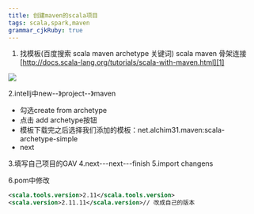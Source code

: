 ```yaml
---
title: 创建maven的scala项目
tags: scala,spark,maven
grammar_cjkRuby: true
---
```



1. 找模板(百度搜索 scala maven archetype 关键词)
scala maven 骨架连接 [http://docs.scala-lang.org/tutorials/scala-with-maven.html][1]

![][2]

2.intellj中new--》project--》maven
- 勾选create from archetype
- 点击 add archetype按钮
- 模板下载完之后选择我们添加的模板：net.alchim31.maven:scala-archetype-simple
- next


3.填写自己项目的GAV
4.next---next---finish
5.import changens

6.pom中修改

``` xml
<scala.tools.version>2.11</scala.tools.version>
<scala.version>2.11.11</scala.version>// 改成自己的版本
```


  [1]: http://docs.scala-lang.org/tutorials/scala-with-maven.html
  [2]: https://www.github.com/xiesen310/notes_Images/raw/master/images/1510846163013.jpg